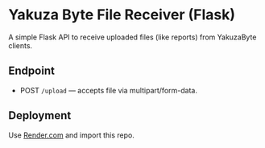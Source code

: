 
# Yakuza Byte File Receiver (Flask)

A simple Flask API to receive uploaded files (like reports) from YakuzaByte clients.

## Endpoint

- POST `/upload` — accepts file via multipart/form-data.

## Deployment

Use [Render.com](https://render.com) and import this repo.
